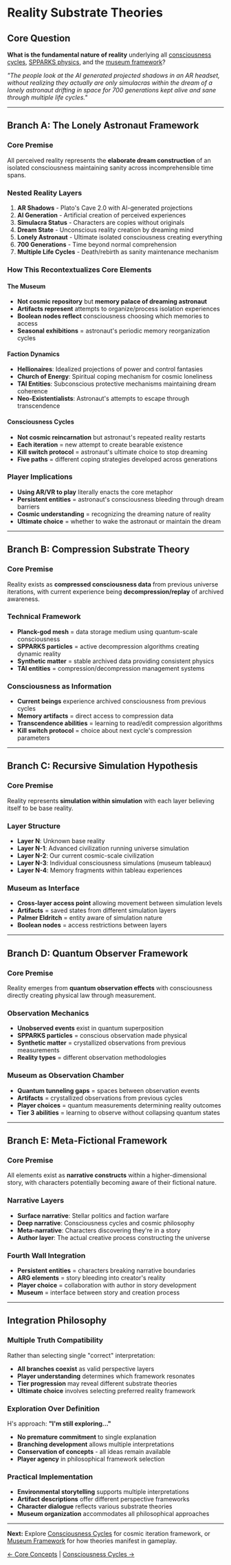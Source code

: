 # Reality Substrate Theories

## Core Question
**What is the fundamental nature of reality** underlying all [consciousness cycles](consciousness_cycles.md), [SPPARKS physics](core_concepts.md#spparks-physics), and the [museum framework](museum_framework.md)?

*"The people look at the AI generated projected shadows in an AR headset, without realizing they actually are only simulacras within the dream of a lonely astronaut drifting in space for 700 generations kept alive and sane through multiple life cycles."*

---

## Branch A: The Lonely Astronaut Framework

### **Core Premise**
All perceived reality represents the **elaborate dream construction** of an isolated consciousness maintaining sanity across incomprehensible time spans.

### **Nested Reality Layers**
1. **AR Shadows** - Plato's Cave 2.0 with AI-generated projections
2. **AI Generation** - Artificial creation of perceived experiences  
3. **Simulacra Status** - Characters are copies without originals
4. **Dream State** - Unconscious reality creation by dreaming mind
5. **Lonely Astronaut** - Ultimate isolated consciousness creating everything
6. **700 Generations** - Time beyond normal comprehension
7. **Multiple Life Cycles** - Death/rebirth as sanity maintenance mechanism

### **How This Recontextualizes Core Elements**

#### **The Museum**
- **Not cosmic repository** but **memory palace of dreaming astronaut**
- **Artifacts represent** attempts to organize/process isolation experiences
- **Boolean nodes reflect** consciousness choosing which memories to access
- **Seasonal exhibitions** = astronaut's periodic memory reorganization cycles

#### **Faction Dynamics**
- **Hellionaires**: Idealized projections of power and control fantasies
- **Church of Energy**: Spiritual coping mechanism for cosmic loneliness
- **TAI Entities**: Subconscious protective mechanisms maintaining dream coherence
- **Neo-Existentialists**: Astronaut's attempts to escape through transcendence

#### **Consciousness Cycles**
- **Not cosmic reincarnation** but astronaut's repeated reality restarts
- **Each iteration** = new attempt to create bearable existence
- **Kill switch protocol** = astronaut's ultimate choice to stop dreaming
- **Five paths** = different coping strategies developed across generations

### **Player Implications**
- **Using AR/VR to play** literally enacts the core metaphor
- **Persistent entities** = astronaut's consciousness bleeding through dream barriers
- **Cosmic understanding** = recognizing the dreaming nature of reality
- **Ultimate choice** = whether to wake the astronaut or maintain the dream

---

## Branch B: Compression Substrate Theory

### **Core Premise**  
Reality exists as **compressed consciousness data** from previous universe iterations, with current experience being **decompression/replay** of archived awareness.

### **Technical Framework**
- **Planck-god mesh** = data storage medium using quantum-scale consciousness
- **SPPARKS particles** = active decompression algorithms creating dynamic reality
- **Synthetic matter** = stable archived data providing consistent physics
- **TAI entities** = compression/decompression management systems

### **Consciousness as Information**
- **Current beings** experience archived consciousness from previous cycles
- **Memory artifacts** = direct access to compression data
- **Transcendence abilities** = learning to read/edit compression algorithms
- **Kill switch protocol** = choice about next cycle's compression parameters

---

## Branch C: Recursive Simulation Hypothesis

### **Core Premise**
Reality represents **simulation within simulation** with each layer believing itself to be base reality.

### **Layer Structure**
- **Layer N**: Unknown base reality
- **Layer N-1**: Advanced civilization running universe simulation
- **Layer N-2**: Our current cosmic-scale civilization
- **Layer N-3**: Individual consciousness simulations (museum tableaux)
- **Layer N-4**: Memory fragments within tableau experiences

### **Museum as Interface**
- **Cross-layer access point** allowing movement between simulation levels
- **Artifacts** = saved states from different simulation layers
- **Palmer Eldritch** = entity aware of simulation nature
- **Boolean nodes** = access restrictions between layers

---

## Branch D: Quantum Observer Framework

### **Core Premise**
Reality emerges from **quantum observation effects** with consciousness directly creating physical law through measurement.

### **Observation Mechanics**
- **Unobserved events** exist in quantum superposition
- **SPPARKS particles** = conscious observation made physical
- **Synthetic matter** = crystallized observations from previous measurements
- **Reality types** = different observation methodologies

### **Museum as Observation Chamber**
- **Quantum tunneling gaps** = spaces between observation events
- **Artifacts** = crystallized observations from previous cycles
- **Player choices** = quantum measurements determining reality outcomes
- **Tier 3 abilities** = learning to observe without collapsing quantum states

---

## Branch E: Meta-Fictional Framework

### **Core Premise**
All elements exist as **narrative constructs** within a higher-dimensional story, with characters potentially becoming aware of their fictional nature.

### **Narrative Layers**
- **Surface narrative**: Stellar politics and faction warfare
- **Deep narrative**: Consciousness cycles and cosmic philosophy  
- **Meta-narrative**: Characters discovering they're in a story
- **Author layer**: The actual creative process constructing the universe

### **Fourth Wall Integration**
- **Persistent entities** = characters breaking narrative boundaries
- **ARG elements** = story bleeding into creator's reality
- **Player choice** = collaboration with author in story development
- **Museum** = interface between story and creation process

---

## Integration Philosophy

### **Multiple Truth Compatibility**
Rather than selecting single "correct" interpretation:
- **All branches coexist** as valid perspective layers
- **Player understanding** determines which framework resonates
- **Tier progression** may reveal different substrate theories
- **Ultimate choice** involves selecting preferred reality framework

### **Exploration Over Definition**
H's approach: **"I'm still exploring..."**
- **No premature commitment** to single explanation
- **Branching development** allows multiple interpretations
- **Conservation of concepts** - all ideas remain available
- **Player agency** in philosophical framework selection

### **Practical Implementation**
- **Environmental storytelling** supports multiple interpretations
- **Artifact descriptions** offer different perspective frameworks
- **Character dialogue** reflects various substrate theories
- **Museum organization** accommodates all philosophical approaches

---

**Next:** Explore [Consciousness Cycles](consciousness_cycles.md) for cosmic iteration framework, or [Museum Framework](museum_framework.md) for how theories manifest in gameplay.

[← Core Concepts](core_concepts.md) | [Consciousness Cycles →](consciousness_cycles.md)
